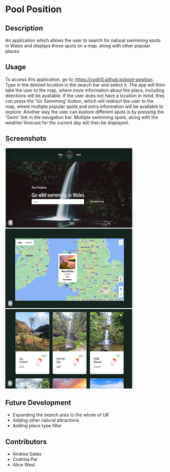 # Pool Position

## Description

An application which allows the user to search for natural swimming spots in Wales and displays those spots on a map, along with other popular places.

## Usage

To access this application, go to: https://codri5.github.io/pool-position. Type in the desired location in the search bar and select it. The app will then take the user to the map, where more information about the place, including directions will be available. If the user does not have a location in mind, they can press the 'Go Swimming' button, which will redirect the user to the map, where multiple popular spots and extra information will be available to explore. 
Another way the user can explore different spots is by pressing the 'Swim' link in the navigation bar. Multiple swimming spots, along with the weather forecast for the current day will then be displayed.

## Screenshots

<img src="assets/images/screenshots/home.png" width="400" height="250" alt="home screen"/>

<img src="assets/images/screenshots/map.png" width="400" height="250" alt="map"/>

<img src="assets/images/screenshots/cards.png" width="400" height="250" alt="swimming spots"/>

## Future Development

- Expanding the search area to the whole of UK
- Adding other natural attractions
- Adding place type filter

## Contributors

- Andrea Gates
- Codrina Pal
- Alice West